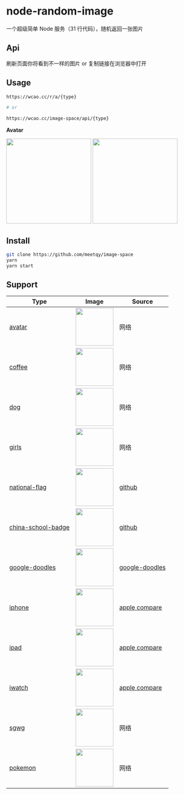 # node-random-image

一个超级简单 Node 服务（31 行代码），随机返回一张图片

## Api

刷新页面你将看到不一样的图片 or 复制链接在浏览器中打开

## Usage

```sh
https://wcao.cc/r/a/{type}

# or

https://wcao.cc/image-space/api/{type}
```

**Avatar**

<div>
  <img width="225" src="https://wcao.cc/image-space/api/avatar?1" />
  <img width="225" src="https://wcao.cc/image-space/api/avatar?2" />
</div>

## Install

```bash
git clone https://github.com/meetqy/image-space
yarn
yarn start
```

## Support

| Type                                                                       | Image                                                                        | Source                                                    |
| -------------------------------------------------------------------------- | ---------------------------------------------------------------------------- | --------------------------------------------------------- |
| [avatar](https://wcao.cc/tools/image-space#avatar)                         | <img width="100" src="https://wcao.cc/image-space/api/avatar" />             | 网络                                                      |
| [coffee](https://wcao.cc/tools/image-space#coffee)                         | <img width="100" src="https://wcao.cc/image-space/api/coffee" />             | 网络                                                      |
| [dog](https://wcao.cc/tools/image-space#dog)                               | <img width="100" src="https://wcao.cc/image-space/api/dog" />                | 网络                                                      |
| [girls](https://wcao.cc/tools/image-space#girls)                           | <img width="100" src="https://wcao.cc/image-space/api/girls" />              | 网络                                                      |
| [national-flag](https://wcao.cc/tools/image-space#national-flag)           | <img width="100" src="https://wcao.cc/image-space/api/national-flag" />      | [github](https://github.com/hampusborgos/country-flags)   |
| [china-school-badge](https://wcao.cc/tools/image-space#china-school-badge) | <img width="100" src="https://wcao.cc/image-space/api/china-school-badge" /> | [github](https://github.com/863379105/BadgeSpider)        |
| [google-doodles](https://wcao.cc/tools/image-space#google-doodles)         | <img width="100" src="https://wcao.cc/image-space/api/google-doodles" />     | [google-doodles](https://www.google.com/doodles#archive)  |
| [iphone](https://wcao.cc/tools/image-space#iphone)                         | <img width="100" src="https://wcao.cc/image-space/api/iphone" />             | [apple compare](https://www.apple.com.cn/iphone/compare/) |
| [ipad](https://wcao.cc/tools/image-space#ipad)                             | <img width="100" src="https://wcao.cc/image-space/api/ipad" />               | [apple compare](https://www.apple.com.cn/ipad/compare/)   |
| [iwatch](https://wcao.cc/tools/image-space#iwatch)                         | <img width="100" src="https://wcao.cc/image-space/api/iwatch" />             | [apple compare](https://www.apple.com.cn/iwatch/compare/) |
| [sgwg](https://wcao.cc/tools/image-space#sgwg)                             | <img width="100" src="https://wcao.cc/image-space/api/sgwg" />               | 网络                                                      |
| [pokemon](https://wcao.cc/tools/image-space#pokemon)                       | <img width="100" src="https://wcao.cc/image-space/api/pokemon" />            | 网络                                                      |
